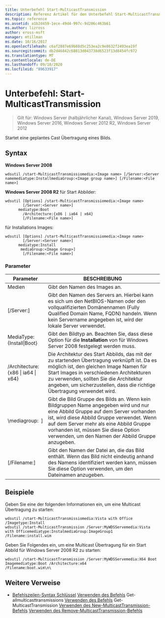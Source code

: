 ```yaml
---
title: Unterbefehl Start-MulticastTransmission
description: Referenz Artikel für den Unterbefehl Start-MulticastTransmission, bei dem eine Übertragung eines Bilds mit einem geplanten Cast gestartet wird.
ms.topic: reference
ms.assetid: a1b2d459-1ece-49d4-997c-9d206c463b61
ms.author: lizross
author: eross-msft
manager: mtillman
ms.date: 10/16/2017
ms.openlocfilehash: c6af2887e69b88d5c253ea2c9e8632f2493ea19f
ms.sourcegitcommit: db2d46842c68813d043738d6523f13d8454fc972
ms.translationtype: MT
ms.contentlocale: de-DE
ms.lasthandoff: 09/10/2020
ms.locfileid: "89633917"
---
```

# <a name="subcommand-start-multicasttransmission"></a>Unterbefehl: Start-MulticastTransmission

> Gilt für: Windows Server (halbjährlicher Kanal), Windows Server 2019, Windows Server 2016, Windows Server 2012 R2, Windows Server 2012

Startet eine geplantes Cast Übertragung eines Bilds.

## <a name="syntax"></a>Syntax
**Windows Server 2008**
```
wdsutil /start-MulticastTransmissiomedia:<Image name> [/Server:<Server namemediatype:InstallmediaGroup:<Image group name>] [/Filename:<File name>]
```
**Windows Server 2008 R2** für Start Abbilder:
```
wdsutil [Options] /start-MulticastTransmissiomedia:<Image name>
        [/Server:<Server name>]
      mediatype:Boot
        /Architecture:{x86 | ia64 | x64}
        [/Filename:<File name>]
```
für Installations Images:
```
wdsutil [Options] /start-MulticastTransmissiomedia:<Image name>
        [/Server:<Server name>]
      mediatype:Install
       mediaGroup:<Image Group>]
        [/Filename:<File name>]
```
### <a name="parameters"></a>Parameter
|Parameter|BESCHREIBUNG|
|-------|--------|
Medien<Image name>|Gibt den Namen des Images an.|
|[/Server:<Server name>]|Gibt den Namen des Servers an. Hierbei kann es sich um den NetBIOS-Namen oder den vollqualifizierten Domänennamen (Fully Qualified Domain Name, FQDN) handeln. Wenn kein Servername angegeben ist, wird der lokale Server verwendet.|
MediaType: {Install&#124;Boot}|Gibt den Bildtyp an. Beachten Sie, dass diese Option für die **Installation** von für Windows Server 2008 festgelegt werden muss.|
|/Architecture: {x86 &#124; ia64 &#124; x64}|Die Architektur des Start Abbilds, das mit der zu startenden Übertragung verknüpft ist. Da es möglich ist, den gleichen Image Namen für Start Images in verschiedenen Architekturen zu verwenden, sollten Sie die Architektur angeben, um sicherzustellen, dass die richtige Übertragung verwendet wird.|
|\mediagroup: <Image group name> ]|Gibt die Bild Gruppe des Bilds an. Wenn kein Bildgruppen Name angegeben wird und nur eine Abbild Gruppe auf dem Server vorhanden ist, wird diese Abbild Gruppe verwendet. Wenn auf dem Server mehr als eine Abbild Gruppe vorhanden ist, müssen Sie diese Option verwenden, um den Namen der Abbild Gruppe anzugeben.|
|[/Filename:<File name>]|Gibt den Namen der Datei an, die das Bild enthält. Wenn das Bild nicht eindeutig anhand des Namens identifiziert werden kann, müssen Sie diese Option verwenden, um den Dateinamen anzugeben.|
## <a name="examples"></a>Beispiele
Geben Sie eine der folgenden Informationen ein, um eine Multicast Übertragung zu starten:
```
wdsutil /start-MulticastTransmissiomedia:Vista with Office
/Imagetype:Install
wdsutil /start-MulticastTransmission /Server:MyWDSServemedia:Vista with Officemediatype:InstalmediaGroup:ImageGroup1 /Filename:install.wim
```
Geben Sie Folgendes ein, um eine Multicast Übertragung für ein Start Abbild für Windows Server 2008 R2 zu starten:
```
wdsutil /start-MulticastTransmission /Server:MyWDSServemedia:X64 Boot Imagemediatype:Boot /Architecture:x64
/Filename:boot.wim\n\
```
## <a name="additional-references"></a>Weitere Verweise
- [Befehlszeilen-Syntax Schlüssel](command-line-syntax-key.md) 
 [Verwenden des Befehls](using-the-get-allmulticasttransmissions-command.md) 
 Get-allmulticasttransmissions [Verwenden des Befehls](using-the-get-multicasttransmission-command.md) 
 Get-MulticastTransmission [Verwenden des New-MulticastTransmission-Befehls](using-the-new-multicasttransmission-command.md) 
 [Verwenden des Remove-MulticastTransmission-Befehls](using-the-remove-multicasttransmission-command.md)
